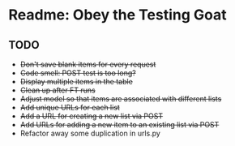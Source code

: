 # Readme: Obey the Testing Goat

## TODO

- <del>Don't save blank items for every request
- <del>Code smell: POST test is too long?
- <del>Display multiple items in the table
- <del>Clean up after FT runs
- <del>Adjust model so that items are associated with different lists
- <deL>Add unique URLs for each list
- <del>Add a URL for creating a new list via POST
- <del>Add URLs for adding a new item to an existing list via POST
- Refactor away some duplication in urls.py
